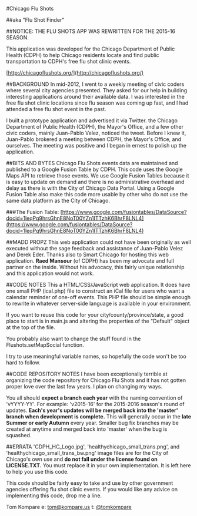 #Chicago Flu Shots

##aka "Flu Shot Finder"

##NOTICE: THE FLU SHOTS APP WAS REWRITTEN FOR THE 2015-16 SEASON.

This application was developed for the Chicago Department of Public Health (CDPH)
to help Chicago residents locate and find public transportation to CDPH's free
flu shot clinic events.

[http://chicagoflushots.org/](http://chicagoflushots.org/)

##BACKGROUND
In mid-2012, I went to a weekly meeting of civic coders where several city agencies 
presented. They asked for our help in building interesting applications around
their available data. I was interested in the free flu shot clinic locations
since flu season was coming up fast, and I had attended a free flu shot event
in the past.

I built a prototype application and advertised it via Twitter. the Chicago 
Department of Public Health (CDPH), the Mayor's Office, and a few other 
civic coders, mainly Juan-Pablo Velez, noticed the tweet. Before I knew 
it, Juan-Pablo brokered a meeting between CDPH, the Mayor's Office, and 
ourselves. The meeting was positive and I began in ernest to polish up 
the application.

##BITS AND BYTES
Chicago Flu Shots events data are maintained and published to a Google Fusion
Table by CDPH. This code uses the Google Maps API to retrieve those events. We use
Google Fusion Tables because it is easy to update on demand and there is no
administrative overhead and delay as there is with the City of Chicago Data Portal.
Using a Google Fusion Table also make this code more usable by other who do not
use the same data platform as the City of Chicago.

###The Fusion Table:
[https://www.google.com/fusiontables/DataSource?docid=1leqPq9hrsGhnE8NoT00YZn1ITTzhK6BhrF8LNL4](https://www.google.com/fusiontables/DataSource?docid=1leqPq9hrsGhnE8NoT00YZn1ITTzhK6BhrF8LNL4)

##MADD PROPZ
This web application could not have been originally as well executed without 
the sage feedback and assistance of Juan-Pablo Velez and Derek Eder. Thanks 
also to Smart Chicago for hosting this web application. **Raed Mansour** (of CDPH)
has been my advocate and full partner on the inside. Without his advocacy, this
fairly unique relationship and this application would not work.

##CODE NOTES
This a HTML/CSS/JavaScript web application. It does have one small PHP (ical.php)
file to construct an iCal file for users who want a calendar reminder of one-off
events. This PHP file should be simple enough to rewrite in whatever server-side 
language is available in your environment.

If you want to reuse this code for your city/county/province/state, a good place
to start is in main.js and altering the properties of the "Default" object at the 
top of the file.

You probably also want to change the stuff found in the Flushots.setMapSocial
function.

I try to use meaningful variable names, so hopefully the code won't be too hard 
to follow.


##CODE REPOSITORY NOTES
I have been exceptionally terrible at organizing the code repository for Chicago Flu
Shots and it has not gotten proper love over the last few years. I plan on 
changing my ways.

You all should **expect a branch each year** with the naming 
convention of 'vYYYY-YY'. For example: 'v2015-16' for the 2015-2016 season's
round of updates. **Each's year's updates will be merged back into the 'master'
branch when development is complete.** This will generally occur in the **late 
Summer or early Autumn** every year. Smaller bug fix branches may be created
at anytime and merged back into 'master' when the bug is squashed.

##ERRATA
'CDPH_HC_Logo.jpg', 'healthychicago_small_trans.png', and 
'healthychicago_small_trans_bw.png' image files are for the City of 
Chicago's own use and **do not fall under the license found on LICENSE.TXT.** 
You must replace it in your own implementation. It is left here to help you 
use this code.

This code should be fairly easy to take and use by other government agencies
offering flu shot clinic events. If you would like any advice on 
implementing this code, drop me a line.

Tom Kompare
e: [tom@kompare.us](mailto:tom@kompare.us)
t: [@tomkompare](//twitter.com/tomkompare)